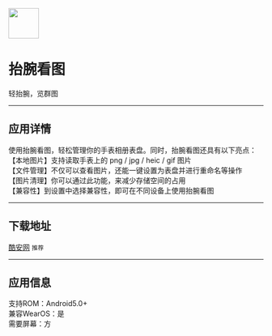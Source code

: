 [<img src="https://www.hankmi.com/favicon.ico" width="60" height="60" align="middle" />](https://www.hankmi.com)

# 抬腕看图
轻抬腕，览群图

***

## 应用详情
使用抬腕看图，轻松管理你的手表相册表盘。同时，抬腕看图还具有以下亮点：  
【本地图片】支持读取手表上的 png / jpg / heic / gif 图片  
【文件管理】不仅可以查看图片，还能一键设置为表盘并进行重命名等操作  
【图片清理】你可以通过此功能，来减少存储空间的占用  
【兼容性】到设置中选择兼容性，即可在不同设备上使用抬腕看图

***

## 下载地址
[酷安网](https://www.coolapk.com/apk/280757) `推荐`

***

## 应用信息
支持ROM：Android5.0+  
兼容WearOS：是  
需要屏幕：方
